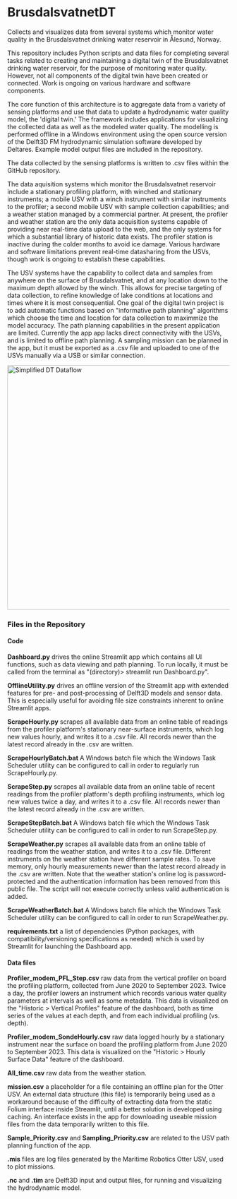 # BrusdalsvatnetDT
Collects and visualizes data from several systems which monitor water quality in the Brusdalsvatnet drinking water reservoir in Ålesund, Norway.

This repository includes Python scripts and data files for completing several tasks related to creating and maintaining a digital twin of the Brusdalsvatnet drinking water reservoir, for the purpose of monitoring water quality. However, not all components of the digital twin have been created or connected. Work is ongoing on various hardware and software components.

The core function of this architecture is to aggregate data from a variety of sensing platforms and use that data to update a hydrodynamic water quality model, the 'digital twin.' The framework includes applications for visualizing the collected data as well as the modeled water quality. The modelling is performed offline in a Windows environment using the open source version of the Delft3D FM hydrodynamic simulation software developed by Deltares. Example model output files are included in the repository.

The data collected by the sensing platforms is written to .csv files within the GitHub repository.

The data aquisition systems which monitor the Brusdalsvatnet reservoir include a stationary profiling platform, with winched and stationary instruments; a mobile USV with a winch instrument with similar instruments to the profiler; a second mobile USV with sample collection capabilities; and a weather station managed by a commercial partner. At present, the profiler and weather station are the only data acquisition systems capable of providing near real-time data upload to the web, and the only systems for which a substantial library of historic data exists. The profiler station is inactive during the colder months to avoid ice damage.  Various hardware and software limitations prevent real-time datasharing from the USVs, though work is ongoing to establish these capabilities.

The USV systems have the capability to collect data and samples from anywhere on the surface of Brusdalsvatnet, and at any location down to the maximum depth allowed by the winch. This allows for precise targeting of data collection, to refine knowledge of lake conditions at locations and times where it is most consequential. One goal of the digital twin project is to add automatic functions based on "informative path planning" algorithms which choose the time and location for data collection to maximmize the model accuracy. The path planning capabilities in the present application are limited. Currently the app app lacks direct connectivity with the USVs, and is limited to offline path planning. A sampling mission can be planned in the app, but it must be exported as a .csv file and uploaded to one of the USVs manually via a USB or similar connection.

<img width="554" alt="Simplified DT Dataflow" src="https://github.com/user-attachments/assets/e47f117e-2cd8-4e0c-a395-283183dd538e" />

### Files in the Repository

#### Code

**Dashboard.py** drives the online Streamlit app which contains all UI functions, such as data viewing and path planning. To run locally, it must be called from the terminal as "(directory)> streamlit run Dashboard.py".

**OfflineUtility.py** drives an offline version of the Streamlit app with extended features for pre- and post-processing of Delft3D models and sensor data. This is especially useful for avoiding file size constraints inherent to online Streamlit apps.

**ScrapeHourly.py** scrapes all available data from an online table of readings from the profiler platform's stationary near-surface instruments, which log new values hourly, and writes it to a .csv file. All records newer than the latest record already in the .csv are written.

**ScrapeHourlyBatch.bat** A Windows batch file which the Windows Task Scheduler utility can be configured to call in order to regularly run ScrapeHourly.py.

**ScrapeStep.py** scrapes all available data from an online table of recent readings from the profiler platform's depth profiling instruments, which log new values twice a day, and writes it to a .csv file. All records newer than the latest record already in the .csv are written.

**ScrapeStepBatch.bat** A Windows batch file which the Windows Task Scheduler utility can be configured to call in order to run ScrapeStep.py.

**ScrapeWeather.py** scrapes all available data from an online table of readings from the weather station, and writes it to a .csv file. Different instruments on the weather station have different sample rates. To save memory, only hourly measurements newer than the latest record already in the .csv are written. Note that the weather station's online log is password-protected and the authentication information has been removed from this public file. The script will not execute correctly unless valid authentication is added.

**ScrapeWeatherBatch.bat** A Windows batch file which the Windows Task Scheduler utility can be configured to call in order to run ScrapeWeather.py.

**requirements.txt** a list of dependencies (Python packages, with compatibility/versioning specifications as needed) which is used by Streamlit for launching the Dashboard app.

#### Data files

**Profiler_modem_PFL_Step.csv** raw data from the vertical profiler on board the profiling platform, collected from June 2020 to September 2023. Twice a day, the profiler lowers an instrument which records various water quality parameters at intervals as well as some metadata. This data is visualized on the "Historic > Vertical Profiles" feature of the dashboard, both as time series of the values at each depth, and from each individual profiling (vs. depth).

**Profiler_modem_SondeHourly.csv** raw data logged hourly by a stationary instrument near the surface on board the profiling platform from June 2020 to September 2023. This data is visualized on the "Historic > Hourly Surface Data" feature of the dashboard.

**All_time.csv** raw data from the weather station.

**mission.csv** a placeholder for a file containing an offline plan for the Otter USV. An external data structure (this file) is temporarily being used as a workaround because of the difficulty of extracting data from the static Folium interface inside Streamlit, until a better solution is developed using caching. An interface exists in the app for downloading useable mission files from the data temporarily written to this file.

**Sample_Priority.csv** and **Sampling_Priority.csv** are related to the USV path planning function of the app.

**.mis** files are log files generated by the Maritime Robotics Otter USV, used to plot missions.

**.nc** and **.tim** are Delft3D input and output files, for running and visualizing the hydrodynamic model.
